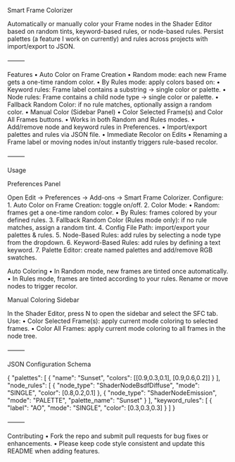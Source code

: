 Smart Frame Colorizer

Automatically or manually color your Frame nodes in the Shader Editor based on random tints, keyword-based rules, or node-based rules. Persist palettes (a feature I work on currently) and rules across projects with import/export to JSON.

⸻

Features
	•	Auto Color on Frame Creation
	•	Random mode: each new Frame gets a one-time random color.
	•	By Rules mode: apply colors based on:
	•	Keyword rules: Frame label contains a substring → single color or palette.
	•	Node rules: Frame contains a child node type → single color or palette.
	•	Fallback Random Color: if no rule matches, optionally assign a random color.
	•	Manual Color (Sidebar Panel)
	•	Color Selected Frame(s) and Color All Frames buttons.
	•	Works in both Random and Rules modes.
	•	Add/remove node and keyword rules in Preferences.
	•	Import/export palettes and rules via JSON file.
	•	Immediate Recolor on Edits
	•	Renaming a Frame label or moving nodes in/out instantly triggers rule-based recolor.

⸻

Usage

Preferences Panel

Open Edit → Preferences → Add-ons → Smart Frame Colorizer. Configure:
	1.	Auto Color on Frame Creation: toggle on/off.
	2.	Color Mode:
	•	Random: frames get a one-time random color.
	•	By Rules: frames colored by your defined rules.
	3.	Fallback Random Color (Rules mode only): if no rule matches, assign a random tint.
	4.	Config File Path: import/export your palettes & rules.
	5.	Node-Based Rules: add rules by selecting a node type from the dropdown.
	6.	Keyword-Based Rules: add rules by defining a text keyword.
	7.	Palette Editor: create named palettes and add/remove RGB swatches.

Auto Coloring
	•	In Random mode, new frames are tinted once automatically.
	•	In Rules mode, frames are tinted according to your rules. Rename or move nodes to trigger recolor.

Manual Coloring Sidebar

In the Shader Editor, press N to open the sidebar and select the SFC tab. Use:
	•	Color Selected Frame(s): apply current mode coloring to selected frames.
	•	Color All Frames: apply current mode coloring to all frames in the node tree.

⸻

JSON Configuration Schema

{
  "palettes": [
    { "name": "Sunset", "colors": [[0.9,0.3,0.1], [0.9,0.6,0.2]] }
  ],
  "node_rules": [
    { "node_type": "ShaderNodeBsdfDiffuse", "mode": "SINGLE", "color": [0.8,0.2,0.1] },
    { "node_type": "ShaderNodeEmission", "mode": "PALETTE", "palette_name": "Sunset" }
  ],
  "keyword_rules": [
    { "label": "AO", "mode": "SINGLE", "color": [0.3,0.3,0.3] }
  ]
}

⸻

Contributing
	•	Fork the repo and submit pull requests for bug fixes or enhancements.
	•	Please keep code style consistent and update this README when adding features.

